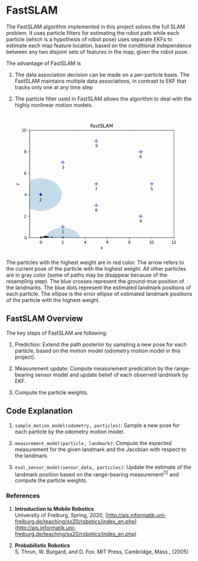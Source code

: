 # FastSLAM

The FastSLAM algorithm implemented in this project solves the full SLAM problem. It uses particle filters for estimating the robot path while each particle (which is a hypothesis of robot pose) uses separate EKFs to estimate each map feature location, based on the conditional independence between any two disjoint sets of features in the map, given the robot pose. 

The advantage of FastSLAM is 

1. The data association decision can be made on a per-particle basis. The FastSLAM maintains multiple data associations, in contrast to EKF that tracks only one at any time step

2. The particle filter used in FastSLAM allows the algorithm to deal with the highly nonlinear motion models.

![GitHub Logo](demo/fastslam.gif)

The particles with the highest weight are in red color. The arrow refers to the current pose of the particle with the highest weight. All other particles are in gray color (some of paths may be disappear because of the resampling step). The blue crosses represent the ground-true position of the landmarks. The blue dots represent the estimated landmark positions of each particle. The ellipse is the error ellipse of estimated landmark positions of the particle with the highest weight.

## FastSLAM Overview

The key steps of FastSLAM are following:

1. Prediction: Extend the path posterior by sampling a new pose for each particle, based on the motion model (odometry motion model in this project).

2. Measurement update: Compute measurement predication by the range-bearing sensor model and update belief of each observed landmark by EKF.

3. Compute the particle weights. 

## Code Explanation

1. `sample_motion_model(odometry, particles)`: Sample a new pose for each particle by the odometry motion model.

2. `measurement_model(particle, landmark)`: Compute the expected measurement for the given landmark and the Jacobian with respect to the landmark. 

3. `eval_sensor_model(sensor_data, particles)`: Update the estimate of the landmark position based on the range-bearing measurement<sup>[1]</sup> and compute the particle weights. 

### References

1. **Introduction to Mobile Robotics**  
   University of Freiburg, Spring, 2020, [http://ais.informatik.uni-freiburg.de/teaching/ss20/robotics/index_en.php](http://ais.informatik.uni-freiburg.de/teaching/ss20/robotics/index_en.php)

2. **Probabilistic Robotics**  
   S. Thrun, W. Burgard, and D. Fox. MIT Press, Cambridge, Mass., (2005)
